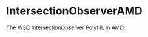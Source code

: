 # IntersectionObserverAMD

The [W3C IntersectionObserver Polyfill](https://github.com/w3c/IntersectionObserver), in AMD.